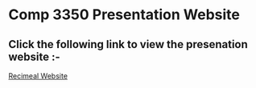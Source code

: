# Comp 3350 Presentation Website

## Click the following link to view the presenation website :-
[Recimeal Website](Cs-Sahil.github.io)

